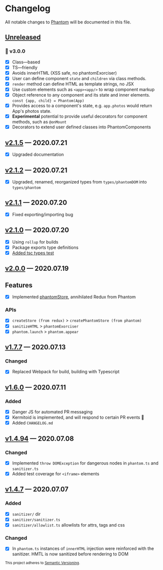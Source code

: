 # Changelog

All notable changes to [Phantom](https://github.com/sidiousvic/phantom) will be documented in this file.

## [Unreleased]

### 👻 v3.0.0
- [x] Class—based
- [x] TS—friendly
- [x] Avoids innerHTML (XSS safe, no phantomExorciser)
- [x] User can define component `state` and `children` via class methods.
- [x] `render` method can define HTML as template strings, no JSX
- [x] Use custom elements such as `<app><app/>` to wrap component markup
- [x] Object reference to any component and its state and inner elements. `const {app, child} = Phantom(App)`
- [x] Provides access to a component's state, e.g. `app.photos` would return App's photos state.
- [x] **Experimental** potential to provide useful decorators for component methods, such as `@onMount`
- [x] Decorators to extend user defined classes into PhantomComponents

<!-- ## [v0.0.0] — y.m.d
[v0.0.0]: https://github.com/sidiousvic/phantom/compare/vz.z.z...v0.0.0 -->

## [v2.1.5] — 2020.07.21

- [x] Upgraded documentation

## [v2.1.2] — 2020.07.21

- [x] Upgraded, renamed, reorganized types from `types/phantomDOM` into `types/phantom`

## [v2.1.1] — 2020.07.20

- [x] Fixed exporting/importing bug

## [v2.1.0] — 2020.07.20

- [x] Using `rollup` for builds
- [x] Package exports type definitions
- [x] [Added tsc types test](./spec/types.test.ts)

## [v2.0.0] — 2020.07.19

## Features

- [x] Implemented [phantomStore](https://github.com/sidiousvic/phantom#manage-state), annihilated Redux from Phantom

### APIs

- [x] `createStore (from redux)` > `createPhantomStore (from phantom)`
- [x] `sanitizeHTML` > `phantomExorciser`
- [x] `phantom.launch` > `phantom.appear`

## [v1.7.7] — 2020.07.13

### Changed

- [x] Replaced Webpack for build, building with Typescript

## [v1.6.0] — 2020.07.11

### Added

- [x] Danger JS for automated PR messaging
- [x] Kermitoid is implemented, and will respond to certain PR events 🐸
- [x] Added `CHANGELOG.md`

## [v1.4.94] — 2020.07.08

### Changed

- [x] Implemented `throw DOMException` for dangerous nodes in `phantom.ts` and `sanitizer.ts`
- [x] Added test coverage for `<iframe>` elements

## [v1.4.7] — 2020.07.07

### Added

- [x] `sanitizer/` dir
- [x] `sanitizer/sanitizer.ts`
- [x] `sanitizer/allowlist.ts` allowlists for attrs, tags and css

### Changed

- [x] In `phantom.ts` instances of `innerHTML` injection were reinforced with the sanitizer. HMTL is now sanitized before rendering to DOM

[unreleased]: https://github.com/sidiousvic/phantom/compare/v2.1.2...HEAD
[v2.1.5]: https://github.com/sidiousvic/phantom/compare/v2.1.2...v2.1.5
[v2.1.2]: https://github.com/sidiousvic/phantom/compare/v2.1.1...v2.1.2
[v2.1.1]: https://github.com/sidiousvic/phantom/compare/v2.1.0...v2.1.1
[v2.1.0]: https://github.com/sidiousvic/phantom/compare/v2.0.0...v2.1.0
[v2.0.0]: https://github.com/sidiousvic/phantom/compare/v1.7.7...v2.0.0
[v1.7.7]: https://github.com/sidiousvic/phantom/compare/v1.6.0...v1.7.7
[v1.6.0]: https://github.com/sidiousvic/phantom/compare/v1.4.94...v1.6.0
[v1.4.94]: https://github.com/sidiousvic/phantom/compare/v1.4.93...v1.4.94
[v1.4.7]: https://github.com/sidiousvic/phantom/compare/v1.4.6...v1.4.7

<sub>This project adheres to [Semantic Versioning](https://semver.org/spec/v2.0.0.html).</sub>
